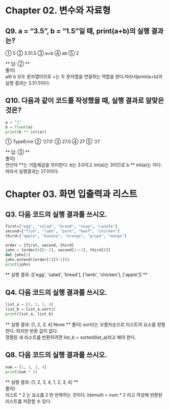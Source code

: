 # Chapter 02. 변수와 자료형
## Q9. a = “3.5”, b = “1.5”일 때, print(a+b)의 실행 결과는?
① 5		② 3.51.5	③ a+b		④ ab		⑤ 2  
  
** 답: ② **  
풀이)  
a와 b 모두 문자열이므로 +는 두 문자열을 연결하는 역할을 한다.따라서print(a+b)의 실행 결과는 3.51.5이다.  
  
## Q10. 다음과 같이 코드를 작성했을 때, 실행 결과로 알맞은 것은?
```python
a = ‘3’
b = float(a)
print(b ** int(a))
```
① TypeError	② ’27.0’	③ 27.0		④ 27		⑤ ’27  

** 답: ③ **  
풀이)   
연산자 **는 거듭제곱을 의미한다. b는 3.0이고 int(a)는 3이므로 b ** int(a)는 이다. 따라서 실행결과는 27.0이다.  

# Chapter 03. 화면 입출력과 리스트 
## Q3. 다음 코드의 실행 결과를 쓰시오.
```python
first=["egg", "salad", "bread", "soup", "canafe"]
second=["fish", "lamb", "pork", "beef", "chicken"]
third=["apple", "banana", "orange", "grape", "mango"]

order = [first, second, third]
john = [order[0][:-2], second[1::3], third[0]]
del john[2]
john.extend([order[2][0:1]])
print(john)
```
  
** 실행 결과: [['egg', 'salad', 'bread'], ['lamb', 'chicken'], ['apple']] **
  
## Q4. 다음 코드의 실행 결과를 쓰시오.
```python
list_a = [3, 2, 1, 4]
list_b = list_a.sort()
print(list_a, list_b)
```
  
** 실행 결과: [1, 2, 3, 4] None  **
풀이)
sort()는 오름차순으로 리스트의 요소를 정렬한다. 하지만 반환 값이 없다.  
정렬된 새 리스트를 반환하려면 list_b = sorted(list_a)라고 해야 한다.  
  
## Q8. 다음 코드의 실행 결과를 쓰시오.  
```python
num = [1, 2, 3, 4]
print(num * 2)
```

** 실행 결과: [1, 2, 3, 4, 1, 2, 3, 4] **  
풀이)  
리스트 * 2 는 요소를 2 번 반복하는 것이다. listmulti = num * 2 라고 작성해 반환된 리스트를 저장할 수 있다.  
